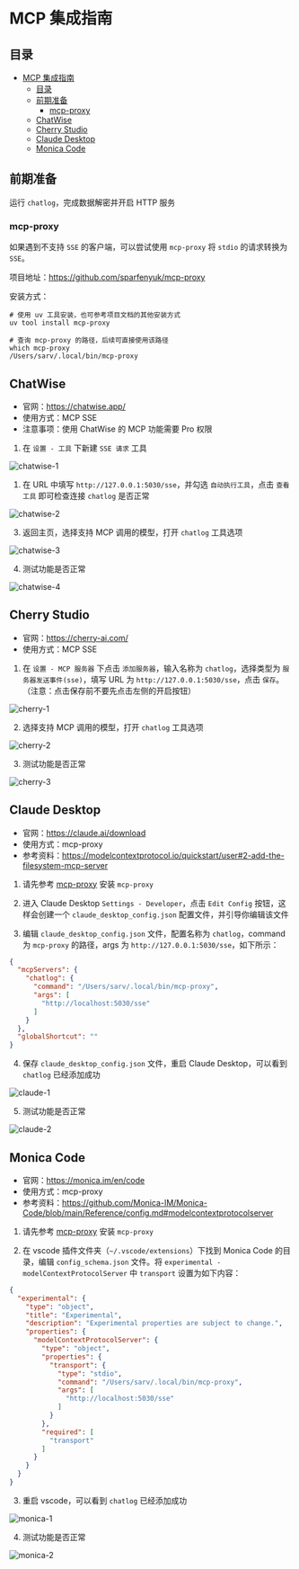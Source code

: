 # MCP 集成指南

## 目录
- [MCP 集成指南](#mcp-集成指南)
  - [目录](#目录)
  - [前期准备](#前期准备)
    - [mcp-proxy](#mcp-proxy)
  - [ChatWise](#chatwise)
  - [Cherry Studio](#cherry-studio)
  - [Claude Desktop](#claude-desktop)
  - [Monica Code](#monica-code)


## 前期准备

运行 `chatlog`，完成数据解密并开启 HTTP 服务

### mcp-proxy
如果遇到不支持 `SSE` 的客户端，可以尝试使用 `mcp-proxy` 将 `stdio` 的请求转换为 `SSE`。  

项目地址：https://github.com/sparfenyuk/mcp-proxy

安装方式：
```shell
# 使用 uv 工具安装，也可参考项目文档的其他安装方式
uv tool install mcp-proxy

# 查询 mcp-proxy 的路径，后续可直接使用该路径
which mcp-proxy
/Users/sarv/.local/bin/mcp-proxy
```

## ChatWise

- 官网：https://chatwise.app/
- 使用方式：MCP SSE
- 注意事项：使用 ChatWise 的 MCP 功能需要 Pro 权限

1. 在 `设置 - 工具` 下新建 `SSE 请求` 工具

![chatwise-1](https://github.com/user-attachments/assets/87e40f39-9fbc-4ff1-954a-d95548cde4c2)

1. 在 URL 中填写 `http://127.0.0.1:5030/sse`，并勾选 `自动执行工具`，点击 `查看工具` 即可检查连接 `chatlog` 是否正常

![chatwise-2](https://github.com/user-attachments/assets/8f98ef18-8e6c-40e6-ae78-8cd13e411c36)

3. 返回主页，选择支持 MCP 调用的模型，打开 `chatlog` 工具选项

![chatwise-3](https://github.com/user-attachments/assets/ea2aa178-5439-492b-a92f-4f4fc08828e7)

4. 测试功能是否正常

![chatwise-4](https://github.com/user-attachments/assets/8f82cb53-8372-40ee-a299-c02d3399403a)

## Cherry Studio

- 官网：https://cherry-ai.com/
- 使用方式：MCP SSE

1. 在 `设置 - MCP 服务器` 下点击 `添加服务器`，输入名称为 `chatlog`，选择类型为 `服务器发送事件(sse)`，填写 URL 为 `http://127.0.0.1:5030/sse`，点击 `保存`。（注意：点击保存前不要先点击左侧的开启按钮）

![cherry-1](https://github.com/user-attachments/assets/93fc8b0a-9d95-499e-ab6c-e22b0c96fd6a)

2. 选择支持 MCP 调用的模型，打开 `chatlog` 工具选项

![cherry-2](https://github.com/user-attachments/assets/4e5bf752-2eab-4e7c-b73b-1b759d4a5f29)

3. 测试功能是否正常

![cherry-3](https://github.com/user-attachments/assets/c58a019f-fd5f-4fa3-830a-e81a60f2aa6f)

## Claude Desktop

- 官网：https://claude.ai/download
- 使用方式：mcp-proxy
- 参考资料：https://modelcontextprotocol.io/quickstart/user#2-add-the-filesystem-mcp-server

1. 请先参考 [mcp-proxy](#mcp-proxy) 安装 `mcp-proxy`

2. 进入 Claude Desktop `Settings - Developer`，点击 `Edit Config` 按钮，这样会创建一个 `claude_desktop_config.json` 配置文件，并引导你编辑该文件

3. 编辑 `claude_desktop_config.json` 文件，配置名称为 `chatlog`，command 为 `mcp-proxy` 的路径，args 为 `http://127.0.0.1:5030/sse`，如下所示：

```json
{
  "mcpServers": {
    "chatlog": {
      "command": "/Users/sarv/.local/bin/mcp-proxy",
      "args": [
        "http://localhost:5030/sse"
      ]
    }
  },
  "globalShortcut": ""
}
```

4. 保存 `claude_desktop_config.json` 文件，重启 Claude Desktop，可以看到 `chatlog` 已经添加成功

![claude-1](https://github.com/user-attachments/assets/f4e872cc-e6c1-4e24-97da-266466949cdf)

5. 测试功能是否正常

![claude-2](https://github.com/user-attachments/assets/832bb4d2-3639-4cbc-8b17-f4b812ea3637)


## Monica Code

- 官网：https://monica.im/en/code
- 使用方式：mcp-proxy
- 参考资料：https://github.com/Monica-IM/Monica-Code/blob/main/Reference/config.md#modelcontextprotocolserver

1. 请先参考 [mcp-proxy](#mcp-proxy) 安装 `mcp-proxy`

2. 在 vscode 插件文件夹（`~/.vscode/extensions`）下找到 Monica Code 的目录，编辑 `config_schema.json` 文件。将 `experimental - modelContextProtocolServer` 中 `transport` 设置为如下内容：

```json
{
  "experimental": {
    "type": "object",
    "title": "Experimental",
    "description": "Experimental properties are subject to change.",
    "properties": {
      "modelContextProtocolServer": {
        "type": "object",
        "properties": {
          "transport": {
            "type": "stdio",
            "command": "/Users/sarv/.local/bin/mcp-proxy",
            "args": [
              "http://localhost:5030/sse"
            ]
          }
        },
        "required": [
          "transport"
        ]
      }
    }
  }
}
```

3. 重启 vscode，可以看到 `chatlog` 已经添加成功

![monica-1](https://github.com/user-attachments/assets/8d0a96f2-ed05-48aa-a99a-06648ae1c500)

4. 测试功能是否正常

![monica-2](https://github.com/user-attachments/assets/054e0a30-428a-48a6-9f31-d2596fb8f743)

